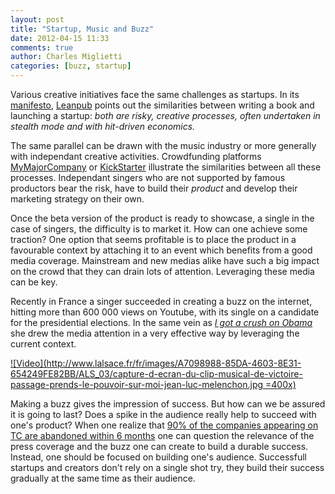 ```yaml
---
layout: post
title: "Startup, Music and Buzz"
date: 2012-04-15 11:33
comments: true
author: Charles Miglietti
categories: [buzz, startup] 
---
```


Various creative initiatives face the same challenges as startups. 
In its
[manifesto](http://leanpub.com/manifesto), [Leanpub](http://leanpub.com/) points out the similarities
between writing a book and launching a startup: _both are risky, creative
processes, often undertaken in stealth mode and with hit-driven economics._   

The same parallel can be drawn with the music industry or more generally
with independant creative activities. Crowdfunding platforms
[MyMajorCompany](http://www.mymajorcompany.com/) or [KickStarter](http://www.kickstarter.com/) 
illustrate the similarities between all these processes. 
Independant singers who are not supported by famous productors bear the risk, 
have to build their _product_ and develop their marketing
strategy on their own. 

Once the beta version of the product is ready to showcase, a single in
the case of singers, the difficulty is to market it. How can one achieve
some traction? One option that seems profitable is to place the
product in a favourable context by attaching it to an event which
benefits from a good media coverage. Mainstream and new medias alike have such a big impact
on the crowd that they can drain lots of attention. Leveraging these
media can be key.  

Recently in France a singer succeeded in creating a buzz
on the internet, hitting more than 600 000 views on Youtube, with its
single on a candidate for the presidential elections. In the same vein
as [_I got a crush on Obama_](http://www.youtube.com/watch?v=wKsoXHYICqU) she drew the media attention in a very
effective way by leveraging the current context.  

[![Video](http://www.lalsace.fr/fr/images/A7098988-85DA-4603-8E31-654249FE82BB/ALS_03/capture-d-ecran-du-clip-musical-de-victoire-passage-prends-le-pouvoir-sur-moi-jean-luc-melenchon.jpg =400x)](http://vimeo.com/40084651)


Making a buzz gives the impression of success. But how can we be assured it is going to last? Does a spike in the audience really help to succeed with
one's product? When one realize that [90% of the companies appearing on TC
are abandoned within 6 months](http://simply.io/blog/2012/03/welcome-to-the-real-world-just-because-youre-on-techcrunch-doesnt-mean-youve-won/) 
one can question the relevance of the press coverage and the buzz one
can create to build a durable success. Instead, one should be focused
on building one's audience. Successfull startups and creators don't
rely on a single shot try, they build their success gradually at the same
time as their audience.


